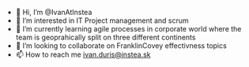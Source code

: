 - 👋 Hi, I’m @IvanAtInstea
- 👀 I’m interested in IT Project management and scrum
- 🌱 I’m currently learning agile processes in corporate world where the team is geoprahically split on three different continents
- 💞️ I’m looking to collaborate on FranklinCovey effectivness topics
- 📫 How to reach me ivan.duris@instea.sk
